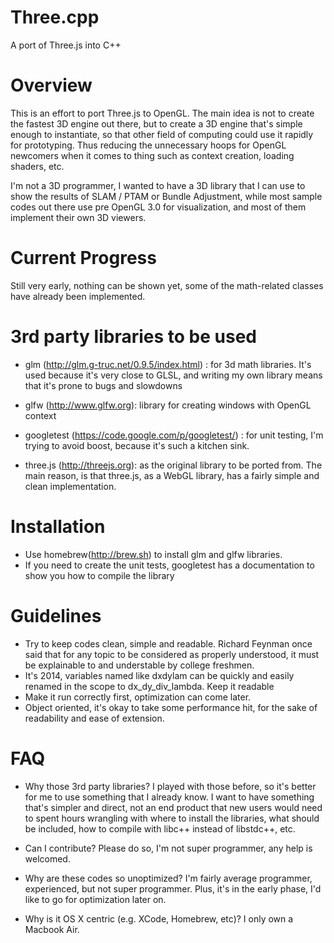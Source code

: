 Three.cpp
=========

A port of Three.js into C++


Overview
========
This is an effort to port Three.js to OpenGL. The main idea is not to create the fastest 3D engine out there, but to create a 3D engine that's simple enough to instantiate, so that other field of computing could use it rapidly for prototyping. Thus reducing the unnecessary hoops for OpenGL newcomers when it comes to thing such as context creation, loading shaders, etc.

I'm not a 3D programmer, I wanted to have a 3D library that I can use to show the results of SLAM / PTAM or Bundle Adjustment, while most sample codes out there use pre OpenGL 3.0 for visualization, and most of them implement their own 3D viewers.

Current Progress
================
Still very early, nothing can be shown yet, some of the math-related classes have already been implemented.


3rd party libraries to be used
=============================
* glm (http://glm.g-truc.net/0.9.5/index.html) : for 3d math libraries. It's used because it's very close to GLSL, and writing my own library means that it's prone to bugs and slowdowns

* glfw (http://www.glfw.org): library for creating windows with OpenGL context

* googletest (https://code.google.com/p/googletest/) : for unit testing, I'm trying to avoid boost, because it's such a kitchen sink.

* three.js (http://threejs.org): as the original library to be ported from. The main reason, is that three.js, as a WebGL library, has a fairly simple and clean implementation.


Installation
============
* Use homebrew(http://brew.sh) to install glm and glfw libraries. 
* If you need to create the unit tests, googletest has a documentation to show you how to compile the library


Guidelines
=============
* Try to keep codes clean, simple and readable. Richard Feynman once said that for any topic to be considered as properly understood, it must be explainable to and understable by college freshmen.
* It's 2014, variables named like dxdylam can be quickly and easily renamed in the scope to dx_dy_div_lambda. Keep it readable
* Make it run correctly first, optimization can come later.
* Object oriented, it's okay to take some performance hit, for the sake of readability and ease of extension.

FAQ
===
* Why those 3rd party libraries?
I played with those before, so it's better for me to use something that I already know. I want to have something that's simpler and direct, not an end product that new users would need to spent hours wrangling with where to install the libraries, what should be included, how to compile with libc++ instead of libstdc++, etc.

* Can I contribute?
Please do so, I'm not super programmer, any help is welcomed.

* Why are these codes so unoptimized?
I'm fairly average programmer, experienced, but not super programmer. Plus, it's in the early phase, I'd like to go for optimization later on.

* Why is it OS X centric (e.g. XCode, Homebrew, etc)?
I only own a Macbook Air.

